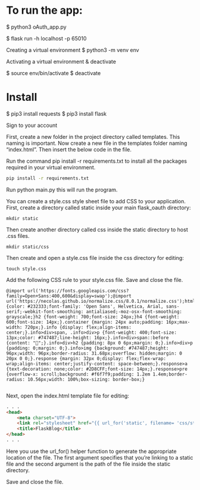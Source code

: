 # To run the app: 

$ python3 oAuth_app.py 

$ flask run -h localhost -p 65010

Creating a virtual environment
$ python3 -m venv env

Activating a virtual environment & deactivate

$ source env/bin/activate
$ deactivate

# Install 
$ pip3 install requests
$ pip3 install flask  

Sign to your account

First, create a new folder in the project directory called templates. This naming is important. Now create a new file in the templates folder naming “index.html”. Then insert the below code in the file.

Run the command pip install -r requirements.txt to install all the packages required in your virtual environment.

```bash
pip install -r requirements.txt
```

Run python main.py this will run the program.

You can create a style.css style sheet file to add CSS to your application. First, create a directory called static inside your main flask_oauth directory:

```
mkdir static

```

Then create another directory called css inside the static directory to host .css files.

```
mkdir static/css

```

Then create and open a style.css file inside the css directory for editing:

```
touch style.css 

```

Add the following CSS rule to your style.css file. Save and close the file.

```
@import url('https://fonts.googleapis.com/css?family=Open+Sans:400,600&display=swap');@import url('https://necolas.github.io/normalize.css/8.0.1/normalize.css');html {color: #232333;font-family: 'Open Sans', Helvetica, Arial, sans-serif;-webkit-font-smoothing: antialiased;-moz-osx-font-smoothing: grayscale;}h2 {font-weight: 700;font-size: 24px;}h4 {font-weight: 600;font-size: 14px;}.container {margin: 24px auto;padding: 16px;max-width: 720px;}.info {display: flex;align-items: center;}.info>div>span, .info>div>p {font-weight: 400;font-size: 13px;color: #747487;line-height: 16px;}.info>div>span::before {content: "👋";}.info>div>h2 {padding: 8px 0 6px;margin: 0;}.info>div>p {padding: 0;margin: 0;}.info>img {background: #747487;height: 96px;width: 96px;border-radius: 31.68px;overflow: hidden;margin: 0 20px 0 0;}.response {margin: 32px 0;display: flex;flex-wrap: wrap;align-items: center;justify-content: space-between;}.response>a {text-decoration: none;color: #2D8CFF;font-size: 14px;}.response>pre {overflow-x: scroll;background: #f6f7f9;padding: 1.2em 1.4em;border-radius: 10.56px;width: 100%;box-sizing: border-box;}


```

Next, open the index.html template file for editing:

```html
. . .
<head>
    <meta charset="UTF-8">
    <link rel="stylesheet" href="{{ url_for('static', filename= 'css/style.css') }}">
    <title>FlaskBlog</title>
</head>
. . .

```

Here you use the url_for() helper function to generate the appropriate location of the file. The first argument specifies that you’re linking to a static file and the second argument is the path of the file inside the static directory.

Save and close the file.